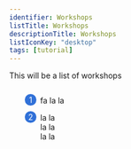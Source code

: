 ```yaml
---
identifier: Workshops
listTitle: Workshops
descriptionTitle: Workshops
listIconKey: "desktop"
tags: [tutorial]
---
```

<style>
  .downloads-feature {
    margin: auto;
  }
  .downloads-feature--panels {
    display: flex;
    flex-wrap: wrap;
    align-items: flex-start;
    counter-reset: panel;
  }
  .downloads-feature--panels > * {
    overflow: hidden;
    margin: 0 2em;
  }
  .downloads-feature--panels > * > div {
    margin-top: 1em;
    margin-left: 2em;
    position: relative;
  }
  .downloads-feature--panels > * img {
    margin-left: 2em;
  }
  .downloads-feature--panels > * > div:before {
    counter-increment: panel;
    content: counter(panel);
    background: #3171d8;
    border-radius: 1em;
    height: 1.5em;
    width: 1.5em;
    display: inline-flex;
    justify-content: center;
    align-items: center;
    margin-right: .5em;
    color: white;
    position: absolute;
    left: -2em;
    top: -0.25em;
  }
  #topright {
    text-align: right;
  }
</style>


<div class="workshops">
<p class="card-text">This will be a list of workshops</p>

<div class="downloads-feature--panels">
  <div>
    <div>fa la la
  </div>
  <div>
    <div>la la
  </div>
  <div>
    <div>la la
  </div>
    <div>la la 
  </div>
  
</div>
